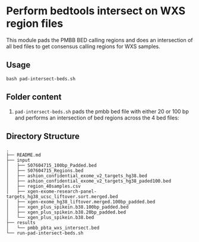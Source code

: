 # Perform bedtools intersect on WXS region files

This module pads the PMBB BED calling regions and does an intersection of all bed files to get consensus calling regions for WXS samples.

## Usage

`bash pad-intersect-beds.sh` 

## Folder content 

1. `pad-intersect-beds.sh` pads the pmbb bed file with either 20 or 100 bp and performs an intersection of bed regions across the 4 bed files:


## Directory Structure
```
.
├── README.md
├── input
│   ├── S07604715_100bp_Padded.bed
│   ├── S07604715_Regions.bed
│   ├── ashion_confidential_exome_v2_targets_hg38.bed
│   ├── ashion_confidential_exome_v2_targets_hg38_paded100.bed
│   ├── region_40samples.csv
│   ├── xgen-exome-research-panel-targets_hg38_ucsc_liftover.sort.merged.bed
│   ├── xgen-exome_hg38_liftover.merged.100bp_padded.bed
│   ├── xgen_plus_spikein.b38.100bp_padded.bed
│   ├── xgen_plus_spikein.b38.20bp_padded.bed
│   └── xgen_plus_spikein.b38.bed
├── results
│   └── pmbb_pbta_wxs_intersect.bed
└── run-pad-intersect-beds.sh
```
  
